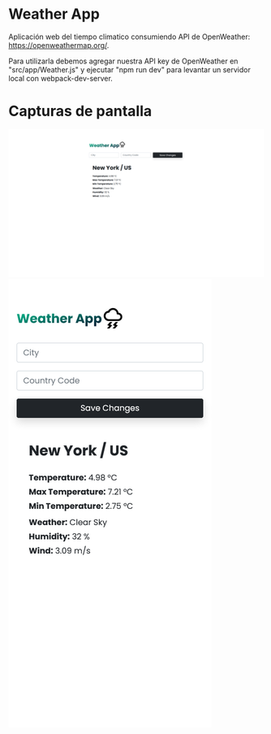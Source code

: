 # Weather App

Aplicación web del tiempo climatico consumiendo API de OpenWeather: https://openweathermap.org/.

Para utilizarla debemos agregar nuestra API key de OpenWeather en "src/app/Weather.js" y ejecutar "npm run dev" para levantar un servidor local con webpack-dev-server.

# Capturas de pantalla

![01_image](https://raw.githubusercontent.com/Alexb097/weather-app/master/src/assets/images/01_image.png)
![01_image](https://raw.githubusercontent.com/Alexb097/weather-app/master/src/assets/images/02_image.png)

